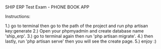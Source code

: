 SHIP ERP Test Exam - PHONE BOOK APP

Instructions:

1.) go to terminal then go to the path of the project and run php artisan key:generate
2.) Open your phpmyadmin and create database name 'ship_erp'.
3.) go to terminal again then run 'php artisan migrate'.
4.) then lastly, run 'php artisan serve' then you will see the create page.
5.) enjoy :)
